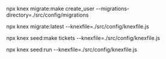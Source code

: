 
npx knex migrate:make create_user --migrations-directory=./src/config/migrations


npx knex migrate:latest --knexfile=./src/config/knexfile.js



npx knex seed:make tickets --knexfile=./src/config/knexfile.js



npx knex seed:run --knexfile=./src/config/knexfile.js


